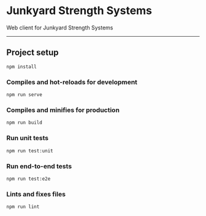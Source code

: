# Junkyard Strength Systems

Web client for Junkyard Strength Systems

---

## Project setup

```
npm install
```

### Compiles and hot-reloads for development

```
npm run serve
```

### Compiles and minifies for production

```
npm run build
```

### Run unit tests

```
npm run test:unit
```

### Run end-to-end tests

```
npm run test:e2e
```

### Lints and fixes files

```
npm run lint
```
